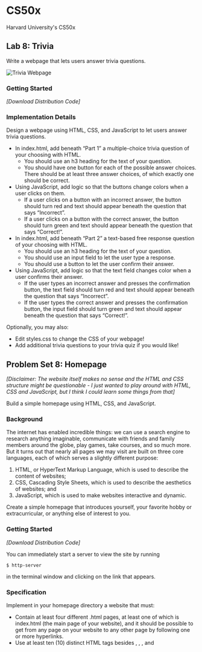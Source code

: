 # CS50x
 Harvard University's CS50x
 
## Lab 8: Trivia

Write a webpage that lets users answer trivia questions.

![Trivia Webpage](https://github.com/Andreas1593/CS50x/blob/Week-8/images/trivia.png?raw=true)

### Getting Started

*\[Download Distribution Code\]*

### Implementation Details

Design a webpage using HTML, CSS, and JavaScript to let users answer trivia questions.

- In index.html, add beneath “Part 1” a multiple-choice trivia question of your choosing with HTML.
    - You should use an h3 heading for the text of your question.
    - You should have one button for each of the possible answer choices. There should be at least three answer choices, of which exactly one should be correct.
- Using JavaScript, add logic so that the buttons change colors when a user clicks on them.
    - If a user clicks on a button with an incorrect answer, the button should turn red and text should appear beneath the question that says “Incorrect”.
    - If a user clicks on a button with the correct answer, the button should turn green and text should appear beneath the question that says “Correct!”.
- In index.html, add beneath “Part 2” a text-based free response question of your choosing with HTML.
    - You should use an h3 heading for the text of your question.
    - You should use an input field to let the user type a response.
    - You should use a button to let the user confirm their answer.
- Using JavaScript, add logic so that the text field changes color when a user confirms their answer.
    - If the user types an incorrect answer and presses the confirmation button, the text field should turn red and text should appear beneath the question that says “Incorrect”.
    - If the user types the correct answer and presses the confirmation button, the input field should turn green and text should appear beneath the question that says “Correct!”.

Optionally, you may also:

- Edit styles.css to change the CSS of your webpage!
- Add additional trivia questions to your trivia quiz if you would like!

## Problem Set 8: Homepage

*\[Disclaimer: The website itself makes no sense and the HTML and CSS structure might be questionable - I just wanted to play around with HTML, CSS and JavaScript, but I think I could learn some things from that\]*

Build a simple homepage using HTML, CSS, and JavaScript.

### Background

The internet has enabled incredible things: we can use a search engine to research anything imaginable, communicate with friends and family members around the globe, play games, take courses, and so much more. But it turns out that nearly all pages we may visit are built on three core languages, each of which serves a slightly different purpose:

1. HTML, or HyperText Markup Language, which is used to describe the content of websites;
2. CSS, Cascading Style Sheets, which is used to describe the aesthetics of websites; and
3. JavaScript, which is used to make websites interactive and dynamic.

Create a simple homepage that introduces yourself, your favorite hobby or extracurricular, or anything else of interest to you.

### Getting Started

*\[Download Distribution Code\]*

You can immediately start a server to view the site by running
```
$ http-server
```
in the terminal window and clicking on the link that appears.

### Specification

Implement in your homepage directory a website that must:

- Contain at least four different .html pages, at least one of which is index.html (the main page of your website), and it should be possible to get from any page on your website to any other page by following one or more hyperlinks.
- Use at least ten (10) distinct HTML tags besides <html>, <head>, <body>, and <title>. Using some tag (e.g., <p>) multiple times still counts as just one (1) of those ten!
- Integrate one or more features from Bootstrap into your site. Bootstrap is a popular library (that comes with lots of CSS classes and more) via which you can beautify your site. See Bootstrap’s documentation to get started. In particular, you might find some of Bootstrap’s components of interest. To add Bootstrap to your site, it suffices to include
```
<link rel="stylesheet" href="https://cdn.jsdelivr.net/npm/bootstrap@4.5.3/dist/css/bootstrap.min.css" integrity="sha384-TX8t27EcRE3e/ihU7zmQxVncDAy5uIKz4rEkgIXeMed4M0jlfIDPvg6uqKI2xXr2" crossorigin="anonymous">
<script src="https://code.jquery.com/jquery-3.5.1.slim.min.js" integrity="sha384-DfXdz2htPH0lsSSs5nCTpuj/zy4C+OGpamoFVy38MVBnE+IbbVYUew+OrCXaRkfj" crossorigin="anonymous"></script>
<script src="https://cdn.jsdelivr.net/npm/bootstrap@4.5.3/dist/js/bootstrap.bundle.min.js" integrity="sha384-ho+j7jyWK8fNQe+A12Hb8AhRq26LrZ/JpcUGGOn+Y7RsweNrtN/tE3MoK7ZeZDyx" crossorigin="anonymous"></script>
```
in your pages’ <\head>, below which you can also include
```
<link href="styles.css" rel="stylesheet">
```
to link your own CSS.

- Have at least one stylesheet file of your own creation, styles.css, which uses at least five (5) different CSS selectors (e.g. tag (example), class (.example), or ID (#example)), and within which you use a total of at least five (5) different CSS properties, such as font-size, or margin; and
- Integrate one or more features of JavaScript into your site to make your site more interactive. For example, you can use JavaScript to add alerts, to have an effect at a recurring interval, or to add interactivity to buttons, dropdowns, or forms. Feel free to be creative!
- Ensure that your site looks nice on browsers both on mobile devices as well as laptops and desktops.

### Testing

If you want to view how your site looks while you work on it, there are two options:

1. Within CS50 IDE, navigate to your homepage directory (remember how?) and then execute
```
$ http-server
```
2. Within CS50 IDE, right-click (or Ctrl+click, on a Mac) on the homepage directory in the file tree at left. From the options that appear, select Serve, which should open a new tab in your browser (it may take a second or two) with your site therein.

Recall also that by opening Developer Tools in Google Chrome, you can simulate visiting your page on a mobile device by clicking the phone-shaped icon to the left of Elements in the developer tools window, or, once the Developer Tools tab has already been opened, by typing Ctrl+Shift+M on a PC or Cmd+Shift+M on a Mac, rather than needing to visit your site on a mobile device separately!